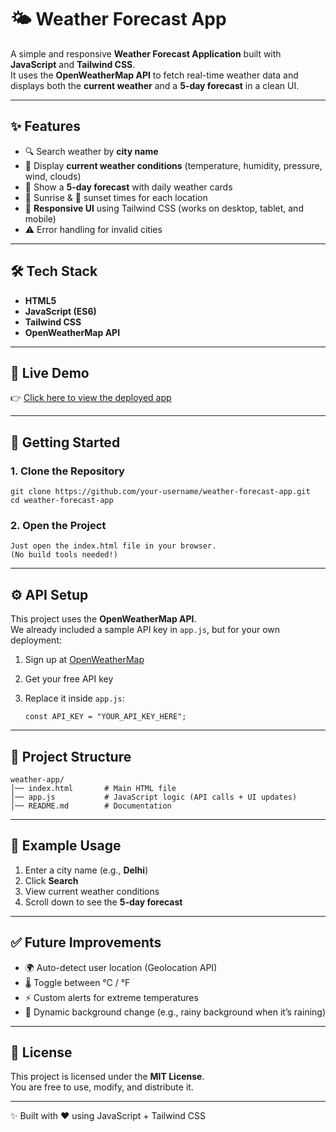 # 🌤 Weather Forecast App

A simple and responsive **Weather Forecast Application** built with **JavaScript** and **Tailwind CSS**.  
It uses the **OpenWeatherMap API** to fetch real-time weather data and displays both the **current weather** and a **5-day forecast** in a clean UI.

---

## ✨ Features
- 🔍 Search weather by **city name**  
- 📍 Display **current weather conditions** (temperature, humidity, pressure, wind, clouds)  
- 📆 Show a **5-day forecast** with daily weather cards  
- 🌅 Sunrise & 🌇 sunset times for each location  
- 🎨 **Responsive UI** using Tailwind CSS (works on desktop, tablet, and mobile)  
- ⚠️ Error handling for invalid cities  

---

## 🛠️ Tech Stack
- **HTML5**  
- **JavaScript (ES6)**  
- **Tailwind CSS**  
- **OpenWeatherMap API**  

---

## 🚀 Live Demo
👉 [Click here to view the deployed app](https://sparkly-crumble-d58ea8.netlify.app/)  

---

## 🚀 Getting Started

### 1. Clone the Repository
    git clone https://github.com/your-username/weather-forecast-app.git
    cd weather-forecast-app

### 2. Open the Project
    Just open the index.html file in your browser.
    (No build tools needed!)

---

## ⚙️ API Setup
This project uses the **OpenWeatherMap API**.  
We already included a sample API key in `app.js`, but for your own deployment:  

1. Sign up at [OpenWeatherMap](https://openweathermap.org/api)  
2. Get your free API key  
3. Replace it inside `app.js`:
   
       const API_KEY = "YOUR_API_KEY_HERE";

---

## 📂 Project Structure
    weather-app/
    │── index.html       # Main HTML file
    │── app.js           # JavaScript logic (API calls + UI updates)
    │── README.md        # Documentation

---

## 📌 Example Usage
1. Enter a city name (e.g., **Delhi**)  
2. Click **Search**  
3. View current weather conditions  
4. Scroll down to see the **5-day forecast**  

---

## ✅ Future Improvements
- 🌍 Auto-detect user location (Geolocation API)  
- 🌡 Toggle between °C / °F  
- ⚡ Custom alerts for extreme temperatures  
- 🎨 Dynamic background change (e.g., rainy background when it’s raining)  

---

## 📜 License
This project is licensed under the **MIT License**.  
You are free to use, modify, and distribute it.  

---

✨ Built with ❤️ using JavaScript + Tailwind CSS  
